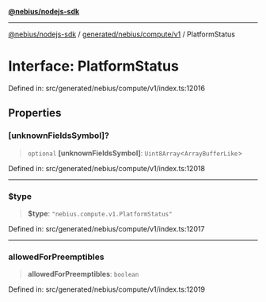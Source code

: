 [**@nebius/nodejs-sdk**](../../../../../README.md)

***

[@nebius/nodejs-sdk](../../../../../README.md) / [generated/nebius/compute/v1](../README.md) / PlatformStatus

# Interface: PlatformStatus

Defined in: src/generated/nebius/compute/v1/index.ts:12016

## Properties

### \[unknownFieldsSymbol\]?

> `optional` **\[unknownFieldsSymbol\]**: `Uint8Array`\<`ArrayBufferLike`\>

Defined in: src/generated/nebius/compute/v1/index.ts:12018

***

### $type

> **$type**: `"nebius.compute.v1.PlatformStatus"`

Defined in: src/generated/nebius/compute/v1/index.ts:12017

***

### allowedForPreemptibles

> **allowedForPreemptibles**: `boolean`

Defined in: src/generated/nebius/compute/v1/index.ts:12019
